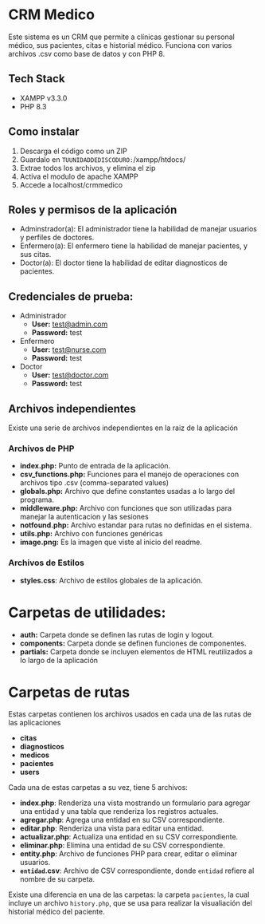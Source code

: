 # CRM Medico

Este sistema es un CRM que permite a clínicas gestionar su personal médico, sus pacientes, citas e historial médico. Funciona con varios archivos .csv como base de datos y con PHP 8.

## Tech Stack

- XAMPP v3.3.0
- PHP 8.3

## Como instalar

1. Descarga el código como un ZIP
2. Guardalo en `TUUNIDADDEDISCODURO:`/xampp/htdocs/
3. Extrae todos los archivos, y elimina el zip
4. Activa el modulo de apache XAMPP
5. Accede a localhost/crmmedico

## Roles y permisos de la aplicación

- Adminstrador(a): El administrador tiene la habilidad de manejar usuarios y perfiles de doctores.
- Enfermero(a): El enfermero tiene la habilidad de manejar pacientes, y sus citas.
- Doctor(a): El doctor tiene la habilidad de editar diagnosticos de pacientes.

## Credenciales de prueba:

- Administrador
  - **User:** test@admin.com
  - **Password:** test
- Enfermero
  - **User:** test@nurse.com
  - **Password:** test
- Doctor
  - **User:** test@doctor.com
  - **Password:** test

## Archivos independientes

Existe una serie de archivos independientes en la raiz de la aplicación

### Archivos de PHP

- **index.php:** Punto de entrada de la aplicación.
- **csv_functions.php:** Funciones para el manejo de operaciones con archivos tipo .csv (comma-separated values)
- **globals.php:** Archivo que define constantes usadas a lo largo del programa.
- **middleware.php:** Archivo con funciones que son utilizadas para manejar la autenticacion y las sesiones
- **notfound.php:** Archivo estandar para rutas no definidas en el sistema.
- **utils.php:** Archivo con funciones genéricas
- **image.png:** Es la imagen que viste al inicio del readme.

### Archivos de Estilos

- **styles.css**: Archivo de estilos globales de la aplicación.

# Carpetas de utilidades:

- **auth:** Carpeta donde se definen las rutas de login y logout.
- **components:** Carpeta donde se definen funciones de componentes.
- **partials:** Carpeta donde se incluyen elementos de HTML reutilizados a lo largo de la aplicación

# Carpetas de rutas

Estas carpetas contienen los archivos usados en cada una de las rutas de las aplicaciones

- **citas**
- **diagnosticos**
- **medicos**
- **pacientes**
- **users**

Cada una de estas carpetas a su vez, tiene 5 archivos:

- **index.php**: Renderiza una vista mostrando un formulario para agregar una entidad y una tabla que renderiza los registros actuales.
- **agregar.php**: Agrega una entidad en su CSV correspondiente.
- **editar.php**: Renderiza una vista para editar una entidad.
- **actualizar.php**: Actualiza una entidad en su CSV correspondiente.
- **eliminar.php**: Elimina una entidad de su CSV correspondiente.
- **entity.php**: Archivo de funciones PHP para crear, editar o eliminar usuarios.
- **`entidad`.csv**: Archivo de CSV correspondiente, donde `entidad` refiere al nombre de su carpeta.

Existe una diferencia en una de las carpetas: la carpeta `pacientes`, la cual incluye un archivo `history.php`, que se usa para realizar la visualiación del historial médico del paciente.
